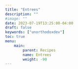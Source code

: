```yaml
---
title: "Entrees"
description: ""
#image: ""
date: 2023-07-19T13:25:00-04:00
draft: false
keywords: ["unorthodoxdev"]
toc: true
menu: 
    main:
        parent: Recipes
        name: Entrees
        weight: -90
---
```


